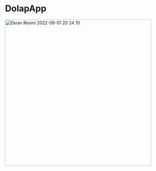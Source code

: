 # DolapApp
<img width="476" alt="Ekran Resmi 2022-09-01 20 24 10" src="https://user-images.githubusercontent.com/53395371/187975353-dd0a6f74-11e6-4a64-af39-f0bab6b66f3c.png">
